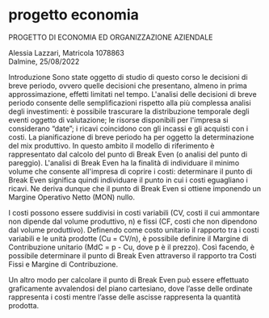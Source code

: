 # progetto economia

PROGETTO DI ECONOMIA ED ORGANIZZAZIONE AZIENDALE

Alessia Lazzari, Matricola 1078863					                                                                                                    	
Dalmine, 25/08/2022 

Introduzione
Sono state oggetto di studio di questo corso le decisioni di breve periodo, ovvero quelle decisioni che presentano, almeno in prima approssimazione, effetti limitati nel tempo. 
L'analisi delle decisioni di breve periodo consente delle semplificazioni rispetto alla più complessa analisi degli investimenti: è possibile trascurare la distribuzione temporale degli eventi oggetto di valutazione; le risorse disponibili per l'impresa si considerano “date”; i ricavi coincidono con gli incassi e gli acquisti con i costi.
La pianificazione di breve periodo ha per oggetto la determinazione del mix produttivo. In questo ambito il modello di riferimento è rappresentato dal calcolo del punto di Break Even (o analisi del punto di pareggio). 
L'analisi di Break Even ha la finalità di individuare il minimo volume che consente all'impresa di coprire i costi: determinare il punto di Break Even significa quindi individuare il punto in cui i costi eguagliano i ricavi. Ne deriva dunque che il punto di Break Even si ottiene imponendo un Margine Operativo Netto (MON) nullo.

I costi possono essere suddivisi in costi variabili (CV, costi il cui ammontare non dipende dal volume produttivo, n) e fissi (CF, costi che non dipendono dal volume produttivo). 
Definendo come costo unitario il rapporto tra i costi variabili e le unità prodotte  (Cu = CV/n), è possibile definire il Margine di Contribuzione unitario           (MdC = p - Cu, dove p è il prezzo).
Così facendo, è possibile determinare il punto di Break Even attraverso il rapporto tra Costi Fissi e Margine di Contribuzione.

Un altro modo per calcolare il punto di Break Even può essere effettuato graficamente avvalendosi del piano cartesiano, dove l’asse delle ordinate rappresenta i costi mentre l’asse delle ascisse rappresenta la quantità prodotta.
